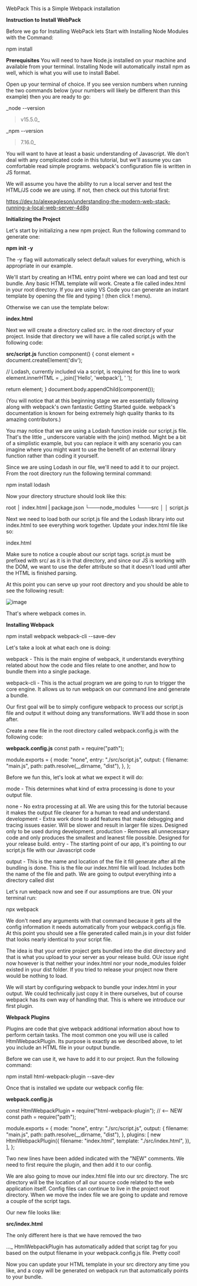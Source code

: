  WebPack
 This is a Simple Webpack installation

 **Instruction to Install WebPack**

 Before we go for Installing WebPack lets Start with Installing Node Modules with the Command:

 npm install

 **Prerequisites**
 You will need to have Node.js installed on your machine and available from your terminal. Installing Node will automatically install npm as well, which is what you will use to install Babel.

Open up your terminal of choice. If you see version numbers when running the two commands below (your numbers will likely be different than this example) then you are ready to go:

_node --version
> v15.5.0_

_npm --version
> 7.16.0_
> 
You will want to have at least a basic understanding of Javascript. We don't deal with any complicated code in this tutorial, but we'll assume you can comfortable read simple programs. webpack's configuration file is written in JS format.

We will assume you have the ability to run a local server and test the HTML/JS code we are using. If not, then check out this tutorial first:

https://dev.to/alexeagleson/understanding-the-modern-web-stack-running-a-local-web-server-4d8g

**Initializing the Project**

Let's start by initializing a new npm project. Run the following command to generate one:

**npm init -y**

The -y flag will automatically select default values for everything, which is appropriate in our example.

We'll start by creating an HTML entry point where we can load and test our bundle. Any basic HTML template will work. Create a file called index.html in your root directory. If you are using VS Code you can generate an instant template by opening the file and typing ! (then click ! menu).

Otherwise we can use the template below:

**index.html**

<!DOCTYPE html>
<html lang="en">
  <head>
    <meta charset="UTF-8" />
    <meta http-equiv="X-UA-Compatible" content="IE=edge" />
    <meta name="viewport" content="width=device-width, initial-scale=1.0" />
    <title>Document</title>
  </head>
  <body></body>
</html>

Next we will create a directory called src. in the root directory of your project. Inside that directory we will have a file called script.js with the following code:

**src/script.js**
function component() {
  const element = document.createElement('div');

  // Lodash, currently included via a script, is required for this line to work
  element.innerHTML = _.join(['Hello', 'webpack'], ' ');

  return element;
}
document.body.appendChild(component());

(You will notice that at this beginning stage we are essentially following along with webpack's own fantastic Getting Started guide. webpack's documentation is known for being extremely high quality thanks to its amazing contributors.)

You may notice that we are using a Lodash function inside our script.js file. That's the little _ underscore variable with the join() method. Might be a bit of a simplistic example, but you can replace it with any scenario you can imagine where you might want to use the benefit of an external library function rather than coding it yourself.

Since we are using Lodash in our file, we'll need to add it to our project. From the root directory run the following terminal command:

npm install lodash

Now your directory structure should look like this:

root
│   index.html
|   package.json
└───node_modules
└───src
│   │   script.js

Next we need to load both our script.js file and the Lodash library into out index.html to see everything work together. Update your index.html file like so:

index.html

<!DOCTYPE html>
<html lang="en">
  <head>
    <meta charset="UTF-8" />
    <meta http-equiv="X-UA-Compatible" content="IE=edge" />
    <meta name="viewport" content="width=device-width, initial-scale=1.0" />
    <title>Webpack Example</title>
    <script src="node_modules/lodash/lodash.min.js"></script>
    <script src="src/script.js" defer></script>
  </head>
  <body></body>
</html>

Make sure to notice a couple about our script tags. script.js must be prefixed with src/ as it is in that directory, and since our JS is working with the DOM, we want to use the defer attribute so that it doesn't load until after the HTML is finished parsing.

At this point you can serve up your root directory and you should be able to see the following result:

![image](https://github.com/Jananijana2712/WebPack/assets/144465746/ecb1674a-ab2e-41b8-bbb7-c47a68f2c8fc)

That's where webpack comes in.

**Installing Webpack**

npm install webpack webpack-cli --save-dev

Let's take a look at what each one is doing:

webpack - This is the main engine of webpack, it understands everything related about how the code and files relate to one another, and how to bundle them into a single package.

webpack-cli - This is the actual program we are going to run to trigger the core engine. It allows us to run webpack on our command line and generate a bundle.

Our first goal will be to simply configure webpack to process our script.js file and output it without doing any transformations. We'll add those in soon after.

Create a new file in the root directory called webpack.config.js with the following code:

**webpack.config.js**
const path = require("path");

module.exports = {
  mode: "none",
  entry: "./src/script.js",
  output: {
    filename: "main.js",
    path: path.resolve(__dirname, "dist"),
  },
};

Before we fun this, let's look at what we expect it will do:

mode - This determines what kind of extra processing is done to your output file.

none - No extra processing at all. We are using this for the tutorial because it makes the output file cleaner for a human to read and understand.
development - Extra work done to add features that make debugging and tracing issues easier. Will be slower and result in larger file sizes. Designed only to be used during development.
production - Removes all unnecessary code and only produces the smallest and leanest file possible. Designed for your release build.
entry - The starting point of our app, it's pointing to our script.js file with our Javascript code

output - This is the name and location of the file it fill generate after all the bundling is done. This is the file our index.html file will load. Includes both the name of the file and path. We are going to output everything into a directory called dist

Let's run webpack now and see if our assumptions are true. ON your terminal run:

npx webpack

We don't need any arguments with that command because it gets all the config information it needs automatically from your webpack.config.js file. At this point you should see a file generated called main.js in your dist folder that looks nearly identical to your script file.

The idea is that your entire project gets bundled into the dist directory and that is what you upload to your server as your release build. OUr issue right now however is that neither your index.html nor your node_modules folder existed in your dist folder. If you tried to release your project now there would be nothing to load.

We will start by configuring webpack to bundle your index.html in your output. We could technically just copy it in there ourselves, but of course webpack has its own way of handling that. This is where we introduce our first plugin.

**Webpack Plugins**

Plugins are code that give webpack additional information about how to perform certain tasks. The most common one you will use is called HtmlWebpackPlugin. Its purpose is exactly as we described above, to let you include an HTML file in your output bundle.

Before we can use it, we have to add it to our project. Run the following command:

npm install html-webpack-plugin --save-dev

Once that is installed we update our webpack config file:

**webpack.config.js**

const HtmlWebpackPlugin = require("html-webpack-plugin"); // <-- NEW
const path = require("path");

module.exports = {
  mode: "none",
  entry: "./src/script.js",
  output: {
    filename: "main.js",
    path: path.resolve(__dirname, "dist"),
  },
  plugins: [
    new HtmlWebpackPlugin({
      filename: "index.html",
      template: "./src/index.html",
    }),
  ],
};

Two new lines have been added indicated with the "NEW" comments. We need to first require the plugin, and then add it to our config.

We are also going to move our index.html file into our src directory. The src directory will be the location of all our source code related to the web application itself. Config files can continue to live in the project root directory. When we move the index file we are going to update and remove a couple of the script tags.

Our new file looks like:

**src/index.html**

<!DOCTYPE html>
<html lang="en">
  <head>
    <meta charset="UTF-8" />
    <meta http-equiv="X-UA-Compatible" content="IE=edge" />
    <meta name="viewport" content="width=device-width, initial-scale=1.0" />
    <title>Webpack Example</title>
  </head>
  <body></body>
</html>

The only different here is that we have removed the two <script> tags with our script.js and the Lodash library. We'll see why in a moment. Before we run let's confirm the shape of our project directory:

root
|   package.json
|   webpack.config.js
└───node_modules
└───src
│   │   script.js
|   |   index.html
└───dist
|   |   main.js

Now let's run our npx webpack command again and take a look at the output.

Inside your dist directory thanks to our new plugin you should see an index.html file. It will look the same as your template with one exception.
_...
<script defer src="main.js"></script>
..._
HtmlWebpackPlugin has automatically added that script tag for you based on the output filename in your webpack.config.js file. Pretty cool!

Now you can update your HTML template in your src directory any time you like, and a copy will be generated on webpack run that automatically points to your bundle.
